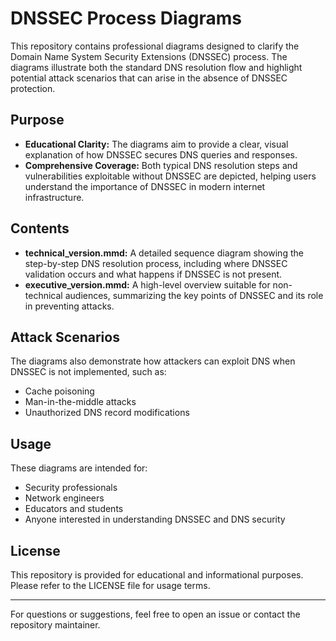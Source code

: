 # DNSSEC Process Diagrams

This repository contains professional diagrams designed to clarify the Domain Name System Security Extensions (DNSSEC) process. The diagrams illustrate both the standard DNS resolution flow and highlight potential attack scenarios that can arise in the absence of DNSSEC protection.

## Purpose

- **Educational Clarity:** The diagrams aim to provide a clear, visual explanation of how DNSSEC secures DNS queries and responses.
- **Comprehensive Coverage:** Both typical DNS resolution steps and vulnerabilities exploitable without DNSSEC are depicted, helping users understand the importance of DNSSEC in modern internet infrastructure.

## Contents

- **technical_version.mmd:** A detailed sequence diagram showing the step-by-step DNS resolution process, including where DNSSEC validation occurs and what happens if DNSSEC is not present.
- **executive_version.mmd:** A high-level overview suitable for non-technical audiences, summarizing the key points of DNSSEC and its role in preventing attacks.

## Attack Scenarios

The diagrams also demonstrate how attackers can exploit DNS when DNSSEC is not implemented, such as:

- Cache poisoning
- Man-in-the-middle attacks
- Unauthorized DNS record modifications

## Usage

These diagrams are intended for:

- Security professionals
- Network engineers
- Educators and students
- Anyone interested in understanding DNSSEC and DNS security

## License

This repository is provided for educational and informational purposes. Please refer to the LICENSE file for usage terms.

---

For questions or suggestions, feel free to open an issue or contact the repository maintainer.
